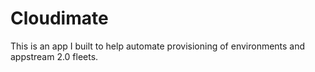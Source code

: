 # Cloudimate
This is an app I built to help automate provisioning of environments and appstream 2.0 fleets.

